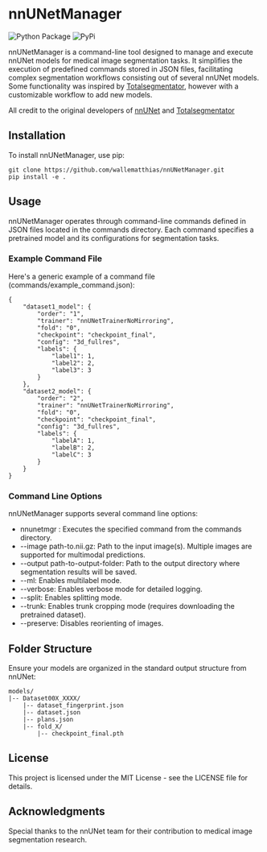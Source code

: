 # nnUNetManager

![Python Package](https://github.com/wallematthias/nnUNetManager/actions/workflows/python-package.yml/badge.svg) ![PyPi](https://github.com/wallematthias/nnUNetManager/actions/workflows/python-publish.yml/badge.svg)


nnUNetManager is a command-line tool designed to manage and execute nnUNet models for medical image segmentation tasks. It simplifies the execution of predefined commands stored in JSON files, facilitating complex segmentation workflows consisting out of several nnUNet models. Some functionality was inspired by [Totalsegmentator](https://github.com/wasserth/TotalSegmentator), however with a customizable workflow to add new models. 

All credit to the original developers of [nnUNet](https://github.com/MIC-DKFZ/nnUNet) and [Totalsegmentator](https://github.com/wasserth/TotalSegmentator)

## Installation

To install nnUNetManager, use pip:
```
git clone https://github.com/wallematthias/nnUNetManager.git
pip install -e .
```
## Usage

nnUNetManager operates through command-line commands defined in JSON files located in the commands directory. Each command specifies a pretrained model and its configurations for segmentation tasks.

### Example Command File

Here's a generic example of a command file (commands/example_command.json):
```
{
    "dataset1_model": {
        "order": "1",
        "trainer": "nnUNetTrainerNoMirroring",
        "fold": "0",
        "checkpoint": "checkpoint_final",
        "config": "3d_fullres",
        "labels": {
            "label1": 1,
            "label2": 2,
            "label3": 3
        }
    },
    "dataset2_model": {
        "order": "2",
        "trainer": "nnUNetTrainerNoMirroring",
        "fold": "0",
        "checkpoint": "checkpoint_final",
        "config": "3d_fullres",
        "labels": {
            "labelA": 1,
            "labelB": 2,
            "labelC": 3
        }
    }
}
```
### Command Line Options

nnUNetManager supports several command line options:

- nnunetmgr <command>: Executes the specified command from the commands directory.
- --image path-to.nii.gz: Path to the input image(s). Multiple images are supported for multimodal predictions.
- --output path-to-output-folder: Path to the output directory where segmentation results will be saved.
- --ml: Enables multilabel mode.
- --verbose: Enables verbose mode for detailed logging.
- --split: Enables splitting mode.
- --trunk: Enables trunk cropping mode (requires downloading the pretrained dataset).
- --preserve: Disables reorienting of images.

## Folder Structure

Ensure your models are organized in the standard output structure from nnUNet:

```
models/
|-- Dataset00X_XXXX/
    |-- dataset_fingerprint.json
    |-- dataset.json
    |-- plans.json
    |-- fold_X/
        |-- checkpoint_final.pth
```

## License

This project is licensed under the MIT License - see the LICENSE file for details.

## Acknowledgments

Special thanks to the nnUNet team for their contribution to medical image segmentation research.



